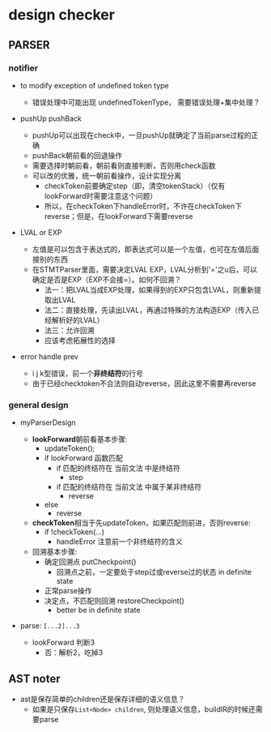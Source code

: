 # design checker

## PARSER

### notifier

- to modify exception of undefined token type
  - 错误处理中可能出现 undefinedTokenType， 需要错误处理+集中处理？
- pushUp pushBack 
  - pushUp可以出现在check中，一旦pushUp就确定了当前parse过程的正确
  - pushBack朝前看的回退操作
  - 需要选择时朝前看，朝前看则直接判断，否则用check函数
  - 可以改的优雅，统一朝前看操作，设计实现分离
    - checkToken前要确定step（即，清空tokenStack）（仅有lookForward时需要注意这个问题）
    - 所以，在checkToken下handleError时，不许在checkToken下reverse；但是，在lookForward下需要reverse


- LVAL or EXP
  - 左值是可以包含于表达式的，即表达式可以是一个左值，也可在左值后面接别的东西
  - 在STMTParser里面，需要决定LVAL EXP，LVAL分析到'='之u后，可以确定是否是EXP（EXP不会接=）。如何不回溯？
    - 法一：把LVAL当成EXP处理，如果得到的EXP只包含LVAL，则重新提取出LVAL
    - 法二：直接处理，先读出LVAL，再通过特殊的方法构造EXP（传入已经解析好的LVAL）
    - 法三：允许回溯
    - 应该考虑拓展性的选择

- error handle prev 
  - i j k型错误，前一个**非终结符**的行号
  - 由于已经checktoken不合法则自动reverse，因此这里不需要再reverse
  
### general design

- myParserDesign
  - **lookForward**朝前看基本步骤:
    - updateToken();
    - if lookForward 函数匹配
      - if 匹配的终结符在 当前文法 中是终结符
        - step
      - if 匹配的终结符在 当前文法 中属于某非终结符
        - reverse
    - else
      - reverse
  - **checkToken**相当于先updateToken，如果匹配则前进，否则reverse:
    - if !checkToken(...)
      - handleError 注意前一个非终结符的含义
  - 回溯基本步骤:
    - 确定回溯点 putCheckpoint()
      - 回溯点之前，一定要处于step过或reverse过的状态 in definite state
    - 正常parse操作
    - 决定点，不匹配则回溯 restoreCheckpoint()
      - better be in definite state

- parse: `[...2]...3`
  - lookForward 判断3
    - 否：解析2，吃掉3


## AST noter

- ast是保存简单的children还是保存详细的语义信息？
  - 如果是只保存`List<Node> children`, 则处理语义信息，buildIR的时候还需要parse